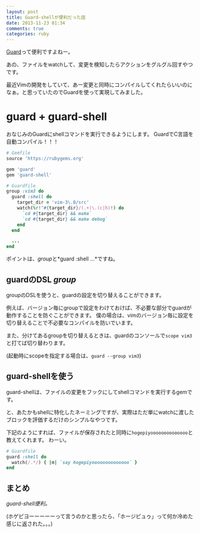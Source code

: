 ```yaml
---
layout: post
title: Guard-shellが便利だった話
date: 2013-11-23 01:34
comments: true
categories: ruby
---
```


[Guard](https://github.com/guard/guard)って便利ですよねー。

あの、ファイルをwatchして、変更を検知したらアクションをグルグル回すやつです。

最近Vimの開発をしていて、あー変更と同時にコンパイルしてくれたらいいのになぁ。と思っていたのでGuardを使って実現してみました。

# guard + guard-shell

おなじみのGuardにshellコマンドを実行できるようにします。
GuardでC言語を自動コンパイル！！！

```ruby
# Gemfile
source 'https://rubygems.org'

gem 'guard'
gem 'guard-shell'
```

```ruby
# Guardfile
group :vim3 do
  guard :shell do
    target_dir = 'vim-3\.0/src'
    watch(%r!^#{target_dir}/(.+)\.(c|h)!) do
      `cd #{target_dir} && make`
      `cd #{target_dir} && make debug`
    end
  end

  ...
end
```

ポイントは、*group*と*guard :shell ...*ですね。

## guardのDSL *group*

groupのDSLを使うと、guardの設定を切り替えることができます。

例えば、バージョン毎にgroupで設定をわけておけば、不必要な部分でguardが動作することを防ぐことができます。
僕の場合は、vimのバージョン毎に設定を切り替えることで不必要なコンパイルを防いでいます。

また、分けてあるgroupを切り替えるときは、guardのコンソールで`scope vim3`と打てば切り替わります。

(起動時にscopeを指定する場合は、`guard --group vim3`)

## guard-shellを使う

guard-shellは、ファイルの変更をフックにしてshellコマンドを実行するgemです。

と、あたかもshellに特化したネーミングですが、実際はただ単にwatchに渡したブロックを評価するだけのシンプルなやつです。

下記のようにすれば、ファイルが保存されたと同時に`hogepiyoooooooooooooo`と教えてくれます。
わーい。

```ruby
# Guardfile
guard :shell do
  watch(/.*/) { |m| `say hogepiyoooooooooooooo` }
end
```


## まとめ

*guard-shell便利。*



(ホゲピヨーーーーーって言うのかと思ったら、「ホージピュゥ」って何か冷めた感じに返された。。。)

